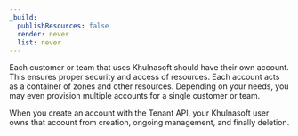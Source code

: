 ```yaml
---
_build:
  publishResources: false
  render: never
  list: never
---
```


Each customer or team that uses Khulnasoft should have their own account. This ensures proper security and access of resources. Each account acts as a container of zones and other resources. Depending on your needs, you may even provision multiple accounts for a single customer or team.

When you create an account with the Tenant API, your Khulnasoft user owns that account from creation, ongoing management, and finally deletion.